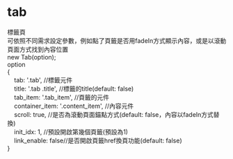 # tab

標籤頁  
可依照不同需求設定參數，例如點了頁籤是否用fadeIn方式顯示內容，或是以滾動頁面方式找到內容位置  
new Tab(option);  
option  
{  
&nbsp;&nbsp;&nbsp;&nbsp;tab: '.tab', //標籤元件  
&nbsp;&nbsp;&nbsp;&nbsp;title: '.tab .title', //標籤的title(default: false)  
&nbsp;&nbsp;&nbsp;&nbsp;tab_item: '.tab_item', //頁籤的元件  
&nbsp;&nbsp;&nbsp;&nbsp;container_item: '.content_item', //內容元件  
&nbsp;&nbsp;&nbsp;&nbsp;scroll: true, //是否為滾動頁面錨點方式(default: false，內容以fadeIn方式替換)  
&nbsp;&nbsp;&nbsp;&nbsp;init_idx: 1, //預設開啟第幾個頁籤(預設為1)  
&nbsp;&nbsp;&nbsp;&nbsp;link_enable: false//是否開啟頁籤href換頁功能(default: false)  
}  
